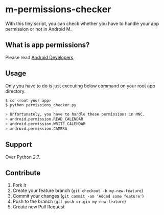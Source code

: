 # m-permissions-checker

With this tiny script, you can check whether you have to handle your app permission or not in Android M.

## What is app permissions?

Please read [Android Developers](http://developer.android.com/preview/features/runtime-permissions.html).

## Usage

Only you have to do is just executing below command on your root app directory.

```sh
$ cd <root your app>
$ python permissions_checker.py

> Unfortunately, you have to handle these permissions in MNC.
> android.permission.READ_CALENDAR
> android.permission.WRITE_CALENDAR
> android.permission.CAMERA
```

## Support

Over Python 2.7.

## Contribute

1. Fork it
2. Create your feature branch (`git checkout -b my-new-feature`)
3. Commit your changes (`git commit -am 'Added some feature'`)
4. Push to the branch (`git push origin my-new-feature`)
5. Create new Pull Request
